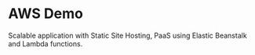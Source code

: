 # AWS Demo

Scalable application with Static Site Hosting, PaaS using Elastic Beanstalk and Lambda functions.